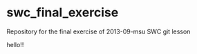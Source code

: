 swc_final_exercise
==================

Repository for the final exercise of 2013-09-msu SWC git lesson

hello!!
